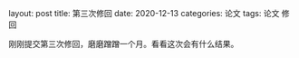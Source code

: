 layout: post title: 第三次修回 date: 2020-12-13 categories: 论文 tags: 论文 修回
 
刚刚提交第三次修回，磨磨蹭蹭一个月。看看这次会有什么结果。